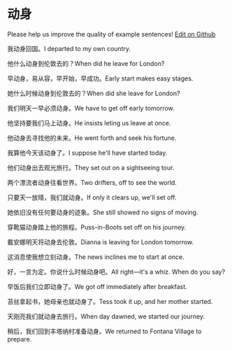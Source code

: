 # 动身

Please help us improve the quality of example sentences! [Edit on Github](https://github.com/jiyushe/jiyu-example-sentence-source/blob/main/chinese/dongshen.md)

<p><span class="chinese">我动身回国。</span><span class="english">I departed to my own country.</span></p>

<p><span class="chinese">他什么动身到伦敦去的？</span><span class="english">When did he leave for London?</span></p>

<p><span class="chinese">早动身，易从容，早开始，早成功。</span><span class="english">Early start makes easy stages.</span></p>

<p><span class="chinese">她什么时候动身到伦敦去的？</span><span class="english">When did she leave for London?</span></p>

<p><span class="chinese">我们明天一早必须动身。</span><span class="english">We have to get off early tomorrow.</span></p>

<p><span class="chinese">他坚持要我们马上动身。</span><span class="english">He insists leting us leave at once.</span></p>

<p><span class="chinese">他动身去寻找他的未来。</span><span class="english">He went forth and seek his fortune.</span></p>

<p><span class="chinese">我算他今天该动身了。</span><span class="english">I suppose he'll have started today.</span></p>

<p><span class="chinese">他们动身出去观光旅行。</span><span class="english">They set out on a sightseeing tour.</span></p>

<p><span class="chinese">两个漂流者动身往看世界。</span><span class="english">Two drifters, off to see the world.</span></p>

<p><span class="chinese">只要天一放晴，我们就动身。</span><span class="english">If only it clears up, we'll set off.</span></p>

<p><span class="chinese">她依旧没有任何要动身的迹象。</span><span class="english">She still showed no signs of moving.</span></p>

<p><span class="chinese">穿靴猫动身踏上他的旅程。</span><span class="english">Puss-in-Boots set off on his journey.</span></p>

<p><span class="chinese">戴安娜明天将动身去伦敦。</span><span class="english">Dianna is leaving for London tomorrow.</span></p>

<p><span class="chinese">这消息使我想立刻动身。</span><span class="english">The news inclines me to start at once.</span></p>

<p><span class="chinese">好，一言为定。你说什么时候动身吧。</span><span class="english">All right—it's a whiz. When do you say?</span></p>

<p><span class="chinese">早饭后我们立即动身了。</span><span class="english">We got off immediately after breakfast.</span></p>

<p><span class="chinese">苔丝拿起书，她母亲也就动身了。</span><span class="english">Tess took it up, and her mother started.</span></p>

<p><span class="chinese">天刚亮我们就动身去旅行。</span><span class="english">When day dawned, we started our journey.</span></p>

<p><span class="chinese">稍后，我们回到丰塔纳村准备动身。</span><span class="english">We returned to Fontana Village to prepare.</span></p>

